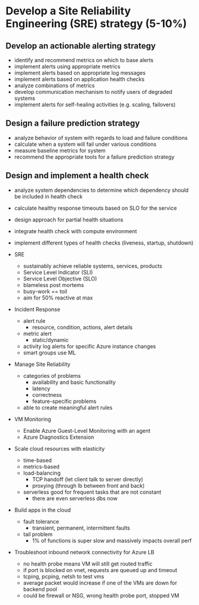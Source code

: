 # Develop a Site Reliability Engineering (SRE) strategy (5-10%)

## Develop an actionable alerting strategy
- identify and recommend metrics on which to base alerts
- implement alerts using appropriate metrics
- implement alerts based on appropriate log messages
- implement alerts based on application health checks
- analyze combinations of metrics
- develop communication mechanism to notify users of degraded systems
- implement alerts for self-healing activities (e.g. scaling, failovers)

## Design a failure prediction strategy
- analyze behavior of system with regards to load and failure conditions
- calculate when a system will fail under various conditions
- measure baseline metrics for system
- recommend the appropriate tools for a failure prediction strategy

## Design and implement a health check
- analyze system dependencies to determine which dependency should be included in health check
- calculate healthy response timeouts based on SLO for the service
- design approach for partial health situations
- integrate health check with compute environment
- implement different types of health checks (liveness, startup, shutdown)

- SRE
  - sustainably achieve reliable systems, services, products
  - Service Level Indicator (SLI)
  - Service Level Objective (SLO)
  - blameless post mortems
  - busy-work == toil
  - aim for 50% reactive at max
- Incident Response
  - alert rule
    - resource, condition, actions, alert details
  - metric alert
    - static/dynamic
  - activity log alerts for specific Azure instance changes
  - smart groups use ML
- Manage Site Reliability
  - categories of problems
    - availability and basic functionality
    - latency
    - correctness
    - feature-specific problems
  - able to create meaningful alert rules
- VM Monitoring
  - Enable Azure Guest-Level Monitoring with an agent
  - Azure Diagnostics Extension
- Scale cloud resources with elasticity
  - time-based
  - metrics-based
  - load-balancing
    - TCP handoff (let client talk to server directly)
    - proxying (through lb between front and back)
  - serverless good for frequent tasks that are not constant
    - there are even serverless dbs now
- Build apps in the cloud
  - fault tolerance
    - transient, permanent, intermittent faults
  - tail problem
    - 1% of functions is super slow and massively impacts overall perf
- Troubleshoot inbound network connectivity for Azure LB
  - no health probe means VM will still get routed traffic
  - if port is blocked on vnet, requests are queued up and timeout
  - tcping, pcping, netsh to test vms
  - average packet would increase if one of the VMs are down for backend pool
  - could be firewall or NSG, wrong health probe port, stopped VM